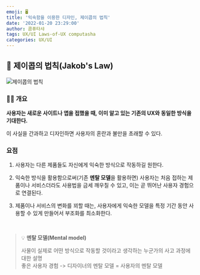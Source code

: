```yaml
---
emoji: 🖥️
title: '익숙함을 이용한 디자인, 제이콥의 법칙'
date: '2022-01-20 23:29:00'
author: 콤퓨타샤
tags: UX/UI Laws-of-UX computasha 
categories: UX/UI
---
```


## 🤝 제이콥의 법칙(Jakob's Law)    
![제이콥의 법칙](/UX-Jacob's-Law.png)

### 💁🏻 개요

**사용자는 새로운 사이트나 앱을 접했을 때, 이미 알고 있는 기존의 UX와 동일한 방식을 기대한다.**  

이 사실을 간과하고 디자인하면 사용자의 혼란과 불만을 초래할 수 있다.

### 요점

1. 사용자는 다른 제품들도 자신에게 익숙한 방식으로 작동하길 원한다.  

2. 익숙한 방식을 활용함으로써(기존 **멘탈 모델**을 활용하면) 사용자는 처음 접하는 제품이나 서비스더라도 사용법을 금세 깨우칠 수 있고, 이는 곧 뛰어난 사용자 경험으로 연결된다.  

3. 제품이나 서비스의 변화를 꾀할 때는, 사용자에게 익숙한 모델을 특정 기간 동안 사용할 수 있게 만들어서 부조화를 최소화한다.

<br>

> 💡 **멘탈 모델(Mental model)**  
> 
> 사물이 실제로 어떤 방식으로 작동할 것이라고 생각하는 누군가의 사고 과정에 대한 설명<br>
> 좋은 사용자 경험 -> 디자이너의 멘탈 모델 = 사용자의 멘탈 모델


<br><br>

```toc

```
